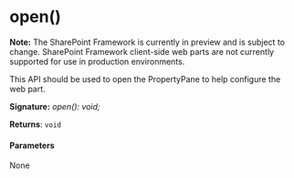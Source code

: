 # open()
**Note:** The SharePoint Framework is currently in preview and is subject to change. SharePoint Framework client-side web parts are not currently supported for use in production environments.



This API should be used to open the PropertyPane to help configure the web part.

**Signature:** _open(): void;_

**Returns**: `void`





#### Parameters
None


